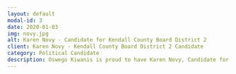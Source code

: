 ```yaml
---
layout: default
modal-id: 3
date: 2020-01-03
img: novy.jpg
alt: Karen Novy - Candidate for Kendall County Board District 2
client: Karen Novy - Kendall County Board District 2 Candidate
category: Political Candidate
description: Oswego Kiwanis is proud to have Karen Novy, Candidate for Kendall County Board District as a Sponsor!
---
```

